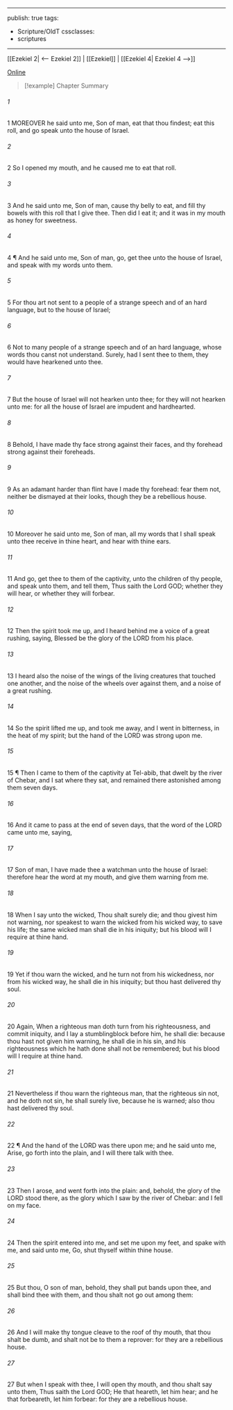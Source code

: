 

---
publish: true
tags:
  - Scripture/OldT
cssclasses:
  - scriptures
---
[[Ezekiel 2| <-- Ezekiel 2]] | [[Ezekiel]] | [[Ezekiel 4| Ezekiel 4 -->]]

[Online](https://churchofjesuschrist.org/study/scriptures/ot/ezek/3?lang=eng)

>[!example] Chapter Summary
>
###### 1
1 MOREOVER he said unto me, Son of man, eat that thou findest; eat this roll, and go speak unto the house of Israel.
###### 2
2 So I opened my mouth, and he caused me to eat that roll.
###### 3
3 And he said unto me, Son of man, cause thy belly to eat, and fill thy bowels with this roll that I give thee.  Then did I eat it; and it was in my mouth as honey for sweetness.
###### 4
4 ¶ And he said unto me, Son of man, go, get thee unto the house of Israel, and speak with my words unto them.
###### 5
5 For thou art not sent to a people of a strange speech and of an hard language, but to the house of Israel;
###### 6
6 Not to many people of a strange speech and of an hard language, whose words thou canst not understand.  Surely, had I sent thee to them, they would have hearkened unto thee.
###### 7
7 But the house of Israel will not hearken unto thee; for they will not hearken unto me: for all the house of Israel are impudent and hardhearted.
###### 8
8 Behold, I have made thy face strong against their faces, and thy forehead strong against their foreheads.
###### 9
9 As an adamant harder than flint have I made thy forehead: fear them not, neither be dismayed at their looks, though they be a rebellious house.
###### 10
10 Moreover he said unto me, Son of man, all my words that I shall speak unto thee receive in thine heart, and hear with thine ears.
###### 11
11 And go, get thee to them of the captivity, unto the children of thy people, and speak unto them, and tell them, Thus saith the Lord GOD; whether they will hear, or whether they will forbear.
###### 12
12 Then the spirit took me up, and I heard behind me a voice of a great rushing, saying, Blessed be the glory of the LORD from his place.
###### 13
13 I heard also the noise of the wings of the living creatures that touched one another, and the noise of the wheels over against them, and a noise of a great rushing.
###### 14
14 So the spirit lifted me up, and took me away, and I went in bitterness, in the heat of my spirit; but the hand of the LORD was strong upon me.
###### 15
15 ¶ Then I came to them of the captivity at Tel-abib, that dwelt by the river of Chebar, and I sat where they sat, and remained there astonished among them seven days.
###### 16
16 And it came to pass at the end of seven days, that the word of the LORD came unto me, saying,
###### 17
17 Son of man, I have made thee a watchman unto the house of Israel: therefore hear the word at my mouth, and give them warning from me.
###### 18
18 When I say unto the wicked, Thou shalt surely die; and thou givest him not warning, nor speakest to warn the wicked from his wicked way, to save his life; the same wicked man shall die in his iniquity; but his blood will I require at thine hand.
###### 19
19 Yet if thou warn the wicked, and he turn not from his wickedness, nor from his wicked way, he shall die in his iniquity; but thou hast delivered thy soul.
###### 20
20 Again, When a righteous man doth turn from his righteousness, and commit iniquity, and I lay a stumblingblock before him, he shall die: because thou hast not given him warning, he shall die in his sin, and his righteousness which he hath done shall not be remembered; but his blood will I require at thine hand.
###### 21
21 Nevertheless if thou warn the righteous man, that the righteous sin not, and he doth not sin, he shall surely live, because he is warned; also thou hast delivered thy soul.
###### 22
22 ¶ And the hand of the LORD was there upon me; and he said unto me, Arise, go forth into the plain, and I will there talk with thee.
###### 23
23 Then I arose, and went forth into the plain: and, behold, the glory of the LORD stood there, as the glory which I saw by the river of Chebar: and I fell on my face.
###### 24
24 Then the spirit entered into me, and set me upon my feet, and spake with me, and said unto me, Go, shut thyself within thine house.
###### 25
25 But thou, O son of man, behold, they shall put bands upon thee, and shall bind thee with them, and thou shalt not go out among them:
###### 26
26 And I will make thy tongue cleave to the roof of thy mouth, that thou shalt be dumb, and shalt not be to them a reprover: for they are a rebellious house.
###### 27
27 But when I speak with thee, I will open thy mouth, and thou shalt say unto them, Thus saith the Lord GOD; He that heareth, let him hear; and he that forbeareth, let him forbear: for they are a rebellious house.



